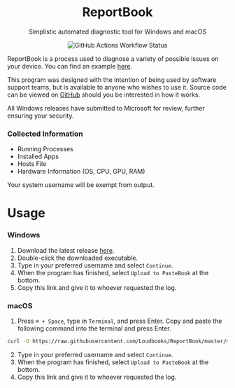 <div align="center">
  <h1>ReportBook</h1>
  <p></p>Simplistic automated diagnostic tool for Windows and macOS</p>
  
  ![GitHub Actions Workflow Status](https://img.shields.io/github/actions/workflow/status/Loudbooks/ReportBook/build.yml?style=for-the-badge)
</div>

ReportBook is a process used to diagnose a variety of possible issues on your device. You can find an example [here](https://pastebook.dev/pastes/millie-shadow-bard-milkchocolate?inspect).

This program was designed with the intention of being used by software support teams, but is available to anyone who wishes to use it. Source code can be viewed on [GitHub](https://github.com/Loudbooks/ReportBook) should you be interested in how it works.

All Windows releases have submitted to Microsoft for review, further ensuring your security.

### Collected Information
- Running Processes
- Installed Apps
- Hosts File
- Hardware Information (OS, CPU, GPU, RAM)

Your system username will be exempt from output.


# Usage
### Windows
1. Download the latest release [here](https://github.com/Loudbooks/ReportBook/releases/latest/download/reportbook.exe).
2. Double-click the downloaded executable.
3. Type in your preferred username and select `Continue`.
4. When the program has finished, select `Upload to PasteBook` at the bottom.
5. Copy this link and give it to whoever requested the log.

### macOS
1. Press `⌘ + Space`, type in `Terminal`, and press Enter. Copy and paste the following command into the terminal and press Enter. 
```bash
curl -O https://raw.githubusercontent.com/Loudbooks/ReportBook/master/macos-run.sh ; sh ./macos-run.sh
```
2. Type in your preferred username and select `Continue`.
3. When the program has finished, select `Upload to PasteBook` at the bottom.
4. Copy this link and give it to whoever requested the log.
